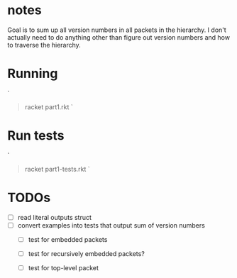 # notes
Goal is to sum up all version numbers in all packets in the hierarchy. I don't actually need to do anything other than figure out version numbers and how to traverse the hierarchy.

# Running
`
> racket part1.rkt <input-file>
`

# Run tests
`
> racket part1-tests.rkt
`

# TODOs
* [ ] read literal outputs struct
* [ ] convert examples into tests that output sum of version numbers
  * [ ] test for embedded packets
  * [ ] test for recursively embedded packets?
  * [ ] test for top-level packet


